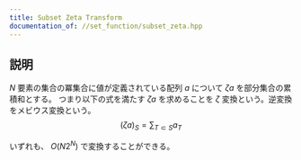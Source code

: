 ```yaml
---
title: Subset Zeta Transform
documentation_of: //set_function/subset_zeta.hpp
---
```


## 説明

$N$ 要素の集合の冪集合に値が定義されている配列 $a$ について $\zeta a$ を部分集合の累積和とする。
つまり以下の式を満たす $\zeta a$ を求めることを $\zeta$ 変換という。逆変換をメビウス変換という。
$$(\zeta a)_S = \sum_{T \subset S} a_T$$

いずれも、 $O(N2^N)$ で変換することができる。